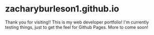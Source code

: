 # zacharyburleson1.github.io

Thank you for visiting!! This is my web developer portfolio! I'm currently testing things, just to get the feel for Github Pages. More to come soon!
